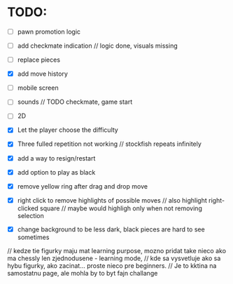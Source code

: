 
# TODO:
- [ ] pawn promotion logic
- [ ] add checkmate indication // logic done, visuals missing
- [ ] replace pieces
- [x] add move history
- [ ] mobile screen
- [ ] sounds // TODO checkmate, game start
- [ ] 2D
- [x] Let the player choose the difficulty 
- [x] Three fulled repetition not working // stockfish repeats infinitely
- [x] add a way to resign/restart
- [x] add option to play as black
- [x] remove yellow ring after drag and drop move
- [x] right click to remove highlights of possible moves // also highlight right-clicked square // maybe would highligh only when not removing selection
- [x] change background to be less dark, black pieces are hard to see sometimes



// kedze tie figurky maju mat learning purpose, mozno pridat take nieco ako ma chessly len zjednodusene - learning mode,
// kde sa vysvetluje ako sa hybu figurky, ako zacinat... proste nieco pre beginners.
// Je to kktina na samostatnu page, ale mohla by to byt fajn challange
